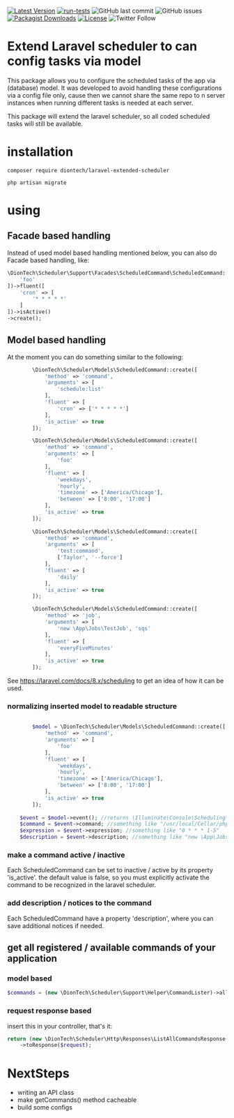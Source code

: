 [![Latest Version](https://img.shields.io/packagist/v/diontech/laravel-extended-scheduler?label=version)](https://packagist.org/packages/diontech/laravel-extended-scheduler/)
[![run-tests](https://github.com/DionTech/laravel-extended-scheduler/actions/workflows/run-tests.yml/badge.svg?branch=main)](https://github.com/DionTech/laravel-extended-scheduler/actions/workflows/run-tests.yml)
![GitHub last commit](https://img.shields.io/github/last-commit/diontech/laravel-extended-scheduler)
![GitHub issues](https://img.shields.io/github/issues-raw/diontech/laravel-extended-scheduler)
[![Packagist Downloads](https://img.shields.io/packagist/dm/diontech/laravel-extended-scheduler.svg?label=packagist%20downloads)](https://packagist.org/packages/diontech/laravel-extended-scheduler)
[![License](https://img.shields.io/badge/license-mit-blue.svg)](https://github.com/diontech/laravel-extended-scheduler/blob/main/LICENSE.md)
![Twitter Follow](https://img.shields.io/twitter/follow/dion_tech?style=social)

# Extend Laravel scheduler to can config tasks via model

This package allows you to configure the scheduled tasks of the app via (database) model. It was developed to avoid handling these
configurations via a config file only, cause then we cannot share the same repo to n server instances when running different tasks is needed at each server.

This package will extend the laravel scheduler, so all coded scheduled tasks will still be available.

# installation

```shell
composer require diontech/laravel-extended-scheduler
```

```shell
php artisan migrate
```

# using

## Facade based handling

Instead of used model based handling mentioned below, you can also do Facade based handling, like:

```php 
\DionTech\Scheduler\Support\Facades\ScheduledCommand\ScheduledCommand::arguments([
    'foo'
])->fluent([
    'cron' => [
        '* * * * *'
    ]
])->isActive()
->create();
```

## Model based handling
At the moment you can do something similar to the following:

```php
        \DionTech\Scheduler\Models\ScheduledCommand::create([
            'method' => 'command',
            'arguments' => [
                'schedule:list'
            ],
            'fluent' => [
                'cron' => ['* * * * *']
            ],
            'is_active' => true
        ]);

        \DionTech\Scheduler\Models\ScheduledCommand::create([
            'method' => 'command',
            'arguments' => [
                'foo'
            ],
            'fluent' => [
                'weekdays',
                'hourly',
                'timezone' => ['America/Chicago'],
                'between' => ['8:00', '17:00']
            ],
            'is_active' => true
        ]);
        
        \DionTech\Scheduler\Models\ScheduledCommand::create([
            'method' => 'command',
            'arguments' => [
                'test:command',
                ['Taylor', '--force']
            ],
            'fluent' => [
                'daily'
            ],
            'is_active' => true
        ]);

        \DionTech\Scheduler\Models\ScheduledCommand::create([
            'method' => 'job',
            'arguments' => [
                'new \App\Jobs\TestJob', 'sqs'
            ],
            'fluent' => [
                'everyFiveMinutes'
            ],
            'is_active' => true
        ]);
```

See https://laravel.com/docs/8.x/scheduling to get an idea of how it can be used.

### normalizing inserted model to readable structure 

```php

        $model = \DionTech\Scheduler\Models\ScheduledCommand::create([
            'method' => 'command',
            'arguments' => [
                'foo'
            ],
            'fluent' => [
                'weekdays',
                'hourly',
                'timezone' => ['America/Chicago'],
                'between' => ['8:00', '17:00']
            ],
            'is_active' => true
        ]);
       
    $event = $model->event(); //returns \Illuminate\Console\Scheduling\Event
    $command = $event->command; //something like "/usr/local/Cellar/php@7.4/7.4.16/bin/php' 'artisan' foo"
    $expression = $event->expression; //something like "0 * * * 1-5"
    $description = $event->description; //something like "new \App\Jobs\TestJob"
```

### make a command active / inactive

Each ScheduledCommand can be set to inactive / active by its property 'is_active'.
the default value is false, so you must explicitly activate the command to be recognized 
in the laravel scheduler.

### add description / notices to the command

Each ScheduledCommand have a property 'description', where you can save additional notices if needed.

## get all registered / available commands of your application

### model based

```php 
$commands = (new \DionTech\Scheduler\Support\Helper\CommandLister)->all();
```

### request response based

insert this in your controller, that's it:

```php
return (new \DionTech\Scheduler\Http\Responses\ListAllCommandsResponse())
    ->toResponse($request);
```

# NextSteps

- writing an API class
- make getCommands() method cacheable
- build some configs
